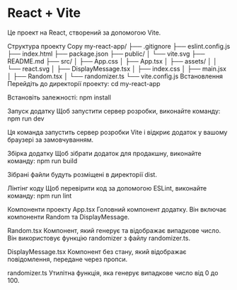 # React + Vite

Це проект на React, створений за допомогою Vite.

Структура проекту
Copy
my-react-app/
├── .gitignore
├── eslint.config.js
├── index.html
├── package.json
├── public/
│ └── vite.svg
├── README.md
├── src/
│ ├── App.css
│ ├── App.tsx
│ ├── assets/
│ │ └── react.svg
│ ├── DisplayMessage.tsx
│ ├── index.css
│ ├── main.jsx
│ ├── Random.tsx
│ └── randomizer.ts
└── vite.config.js
Встановлення
Перейдіть до директорії проекту:
cd my-react-app

Встановіть залежності:
npm install

Запуск додатку
Щоб запустити сервер розробки, виконайте команду:
npm run dev

Ця команда запустить сервер розробки Vite і відкриє додаток у вашому браузері за замовчуванням.

Збірка додатку
Щоб зібрати додаток для продакшну, виконайте команду:
npm run build

Зібрані файли будуть розміщені в директорії dist.

Лінтінг коду
Щоб перевірити код за допомогою ESLint, виконайте команду:
npm run lint

Компоненти проекту
App.tsx
Головний компонент додатку. Він включає компоненти Random та DisplayMessage.

Random.tsx
Компонент, який генерує та відображає випадкове число. Він використовує функцію randomizer з файлу randomizer.ts.

DisplayMessage.tsx
Компонент без стану, який відображає повідомлення, передане через пропси.

randomizer.ts
Утилітна функція, яка генерує випадкове число від 0 до 100.
